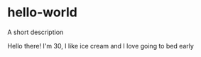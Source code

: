 # hello-world
A short description

Hello there! I'm 30, I like ice cream and I love going to bed early
